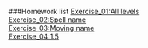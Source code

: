 ###Homework list
[Exercise_01:All levels](https://github.com/yzj9639/computationalphysics_N2014301020008/blob/master/README.md)  
[Exercise_02:Spell name](https://github.com/yzj9639/computationalphysics_N2014301020008/blob/master/Exercise02%EF%BC%9ASpell%20na)    
[Exercise_03:Moving name](https://github.com/yzj9639/computationalphysics_N2014301020008/blob/master/EX_04)  
[Exercise_04:1.5](https://github.com/yzj9639/computationalphysics_N2014301020008/blob/master/EX_04:%201.5.md)

